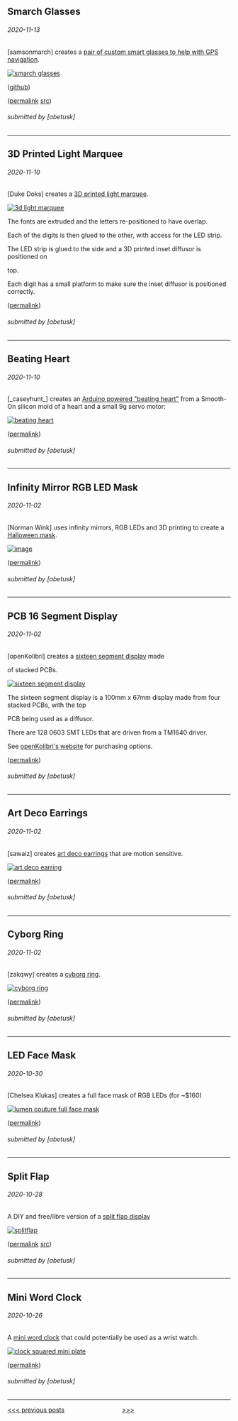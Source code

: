 Smarch Glasses
----


###### 2020-11-13

\[samsonmarch\] creates a [pair of custom smart glasses to help with GPS navigation](https://imgur.com/gallery/8lY43kp).

[![smarch glasses](img/2020-11-13_smarch-glasses.jpg)](https://imgur.com/gallery/8lY43kp)

([github](https://github.com/S-March/smarchGlasses_PUBLIC))

([permalink](https://web.archive.org/web/20201113215143/https://imgur.com/gallery/8lY43kp) [src](https://web.archive.org/web/20201113220840/https://github.com/S-March/smarchGlasses_PUBLIC))

###### submitted by \[abetusk\]

---


3D Printed Light Marquee
----


###### 2020-11-10

\[Duke Doks\] creates a [3D printed light marquee](https://youtu.be/3Mkf67_ZnEM).

[![3d light marquee](img/2020-11-10_light-marquee.jpg)](https://youtu.be/3Mkf67_ZnEM)

The fonts are extruded and the letters re-positioned to have overlap.

Each of the digits is then glued to the other, with access for the LED strip.

The LED strip is glued to the side and a 3D printed inset diffusor is positioned on

top.

Each digit has a small platform to make sure the inset diffusor is positioned correctly.

([permalink](https://web.archive.org/web/20201105093544if_/https://www.youtube.com/watch?v=3Mkf67_ZnEM&feature=youtu.be))

###### submitted by \[abetusk\]

---


Beating Heart
----


###### 2020-11-10

\[\_caseyhunt\_\] creates an [Arduino powered "beating heart"](https://www.instructables.com/Realistic-Beating-Heart-With-Arduino/) from a Smooth-On silicon mold of a heart and a small 9g servo motor:

[![beating heart](img/2020-11-10_beating-heart.gif)](https://www.instructables.com/Realistic-Beating-Heart-With-Arduino/)

([permalink](https://web.archive.org/web/20201110232014/https://www.instructables.com/Realistic-Beating-Heart-With-Arduino/))

###### submitted by \[abetusk\]

---


Infinity Mirror RGB LED Mask
----


###### 2020-11-02

\[Norman Wink\] uses infinity mirrors, RGB LEDs and 3D printing to create a [Halloween mask](https://www.youtube.com/watch?v=M4eL62GatDc).

[![image](img/2020-11-02_infinity-mask.gif)](https://www.youtube.com/watch?v=M4eL62GatDc)

([permalink](https://web.archive.org/web/20201102201754/https://www.youtube.com/watch?v=M4eL62GatDc))

###### submitted by \[abetusk\]

---


PCB 16 Segment Display
---


###### 2020-11-02

\[openKolibri\] creates a [sixteen segment display](https://github.com/openKolibri/klais-16) made

of stacked PCBs.

[![sixteen segment display](img/2020-11-02_klais-16.gif)](https://github.com/openKolibri/klais-16)

The sixteen segment display is a 100mm x 67mm display made from four stacked PCBs, with the top

PCB being used as a diffusor.

There are 128 0603 SMT LEDs that are driven from a TM1640 driver.

See [openKolibri's website](https://openkolibri.com/seg/16/) for purchasing options.

([permalink](https://web.archive.org/web/20201102201514/https://github.com/openKolibri/klais-16))

###### submitted by \[abetusk\]

---


Art Deco Earrings
----


###### 2020-11-02

\[sawaiz\] creates [art deco earrings](https://github.com/Sawaiz/artDecoEarrings) that are motion sensitive.

[![art deco earring](img/2020-11-02_art-deco-earring.jpg)](https://github.com/Sawaiz/artDecoEarrings)

([permalink](https://web.archive.org/web/20201102195244/https://github.com/Sawaiz/artDecoEarrings))

###### submitted by \[abetusk\]

---


Cyborg Ring
----


###### 2020-11-02

\[zakqwy\] creates a [cyborg ring](https://github.com/zakqwy/cyborg_ring).

[![cyborg ring](img/2020-11-02_cyborg-ring.jpg)](https://github.com/zakqwy/cyborg_ring)

([permalink](https://web.archive.org/web/20201102192736/https://github.com/zakqwy/cyborg_ring))

###### submitted by \[abetusk\]

---


LED Face Mask
----


###### 2020-10-30

\[Chelsea Klukas\] creates a full face mask of RGB LEDs (for ~$160)

[![lumen couture full face mask](img/2020-10-30-face-mask-lumen.gif)](http://www.lumencouture.com/buy-led-light-up-dresses/shop-full-led-face-changing-mask/)

([permalink](https://web.archive.org/web/20201030170640/http://www.lumencouture.com/buy-led-light-up-dresses/shop-full-led-face-changing-mask/))

###### submitted by \[abetusk\]

---


Split Flap
----


###### 2020-10-28

A DIY and free/libre version of a [split flap display](https://scottbez1.github.io/splitflap/)

[![splitflap](img/2020-10-28-splitflap.gif)](https://scottbez1.github.io/splitflap/)

([permalink](https://web.archive.org/web/20201028202202/https://scottbez1.github.io/splitflap/) [src](https://web.archive.org/web/20201028202300/https://github.com/scottbez1/splitflap))

###### submitted by \[abetusk\]

---


Mini Word Clock
----


###### 2020-10-26

A [mini word clock](https://willemm.nl/development-of-clocksquared-mini/#more-729) that could potentially be used as a wrist watch.

[![clock squared mini plate](img/2020-10-26_mini-clocksquared.jpg)](https://willemm.nl/development-of-clocksquared-mini/#more-729)

([permalink](https://web.archive.org/web/20201026153632/https://willemm.nl/development-of-clocksquared-mini/#more-729))

###### submitted by \[abetusk\]

---





[<<< previous posts](3/) &nbsp; &nbsp; &nbsp; &nbsp; &nbsp; &nbsp; &nbsp; &nbsp; &nbsp; &nbsp; &nbsp; &nbsp; &nbsp; &nbsp; &nbsp; &nbsp; [>>>](1/)



